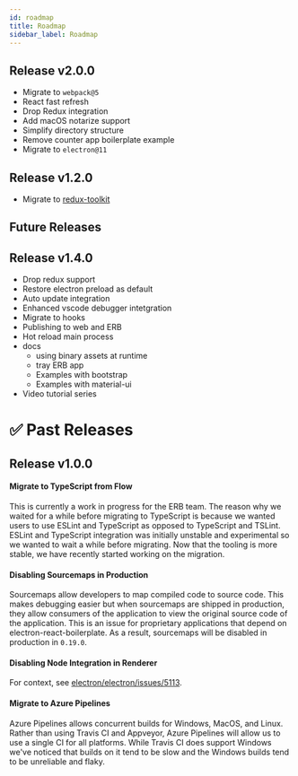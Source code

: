 ```yaml
---
id: roadmap
title: Roadmap
sidebar_label: Roadmap
---
```


## Release v2.0.0

- Migrate to `webpack@5`
- React fast refresh
- Drop Redux integration
- Add macOS notarize support
- Simplify directory structure
- Remove counter app boilerplate example
- Migrate to `electron@11`

## Release v1.2.0

* Migrate to [redux-toolkit](https://redux-toolkit.js.org/)

## Future Releases

## Release v1.4.0

- Drop redux support
- Restore electron preload as default
- Auto update integration
- Enhanced vscode debugger intetgration
- Migrate to hooks
- Publishing to web and ERB
- Hot reload main process
- docs
  - using binary assets at runtime
  - tray ERB app
  - Examples with bootstrap
  - Examples with material-ui
- Video tutorial series

# ✅ Past Releases

## Release v1.0.0

#### Migrate to TypeScript from Flow

This is currently a work in progress for the ERB team. The reason why we waited for a while before migrating to TypeScript is because we wanted users to use ESLint and TypeScript as opposed to TypeScript and TSLint. ESLint and TypeScript integration was initially unstable and experimental so we wanted to wait a while before migrating. Now that the tooling is more stable, we have recently started working on the migration.

#### Disabling Sourcemaps in Production

Sourcemaps allow developers to map compiled code to source code. This makes debugging easier but when sourcemaps are shipped in production, they allow consumers of the application to view the original source code of the application. This is an issue for proprietary applications that depend on electron-react-boilerplate. As a result, sourcemaps will be disabled in production in `0.19.0`.

#### Disabling Node Integration in Renderer

For context, see [electron/electron/issues/5113](https://github.com/electron/electron/issues/5113).

#### Migrate to Azure Pipelines

Azure Pipelines allows concurrent builds for Windows, MacOS, and Linux. Rather than using Travis CI and Appveyor, Azure Pipelines will allow us to use a single CI for all platforms. While Travis CI does support Windows we've noticed that builds on it tend to be slow and the Windows builds tend to be unreliable and flaky.
